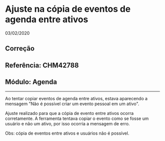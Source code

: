 # Ajuste na cópia de eventos de agenda entre ativos
03/02/2020
## Correção
## Referência: CHM42788
## Módulo: Agenda
***

Ao tentar copiar eventos de agenda entre ativos, estava aparecendo a mensagem "Não é possível criar um evento pessoal em um ativo".

Ajuste realizado para que a cópia de evento entre ativos ocorra corretamente. A ferramenta tentava copiar o evento como se fosse um usuário e não um ativo, por isso ocorria a mensagem de erro.

Obs: cópia de eventos entre ativos e usuários não é possível.